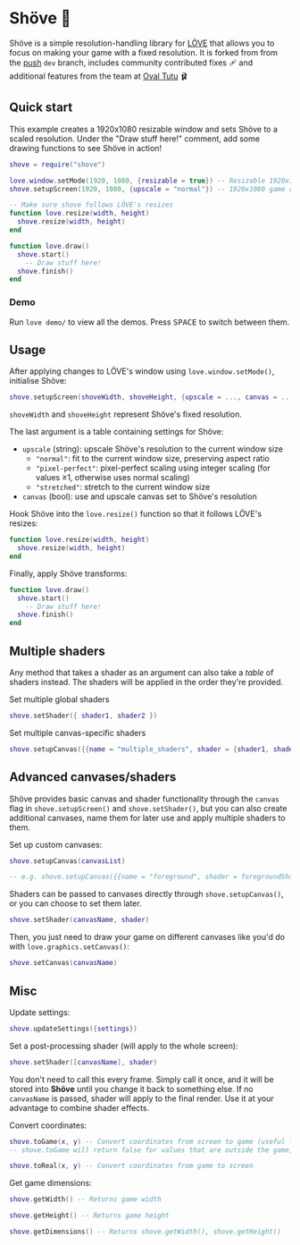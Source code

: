 # Shöve 📐
Shöve is a simple resolution-handling library for [LÖVE](https://love2d.org/) that allows you to focus on making your game with a fixed resolution.
It is forked from from the [push](https://github.com/Ulydev/push) `dev` branch, includes community contributed fixes 🩹 and additional features from the team at [Oval Tutu](https://oval-tutu.com) 🩰

## Quick start

This example creates a 1920x1080 resizable window and sets Shöve to a scaled resolution.
Under the "Draw stuff here!" comment, add some drawing functions to see Shöve in action!
```lua
shove = require("shove")

love.window.setMode(1920, 1080, {resizable = true}) -- Resizable 1920x1080 window
shove.setupScreen(1920, 1080, {upscale = "normal"}) -- 1920x1080 game resolution, scaled

-- Make sure shove follows LÖVE's resizes
function love.resize(width, height)
  shove.resize(width, height)
end

function love.draw()
  shove.start()
    -- Draw stuff here!
  shove.finish()
end
```

### Demo

Run `love demo/` to view all the demos.
Press <kbd>SPACE</kbd> to switch between them.

## Usage

After applying changes to LÖVE's window using `love.window.setMode()`, initialise Shöve:
```lua
shove.setupScreen(shoveWidth, shoveHeight, {upscale = ..., canvas = ...})
```
`shoveWidth` and `shoveHeight` represent Shöve's fixed resolution.

The last argument is a table containing settings for Shöve:
* `upscale` (string): upscale Shöve's resolution to the current window size
  * `"normal"`: fit to the current window size, preserving aspect ratio
  * `"pixel-perfect"`: pixel-perfect scaling using integer scaling (for values ≥1, otherwise uses normal scaling)
  * `"stretched"`: stretch to the current window size
* `canvas` (bool): use and upscale canvas set to Shöve's resolution

Hook Shöve into the `love.resize()` function so that it follows LÖVE's resizes:
```lua
function love.resize(width, height)
  shove.resize(width, height)
end
```

Finally, apply Shöve transforms:
```lua
function love.draw()
  shove.start()
    -- Draw stuff here!
  shove.finish()
end
```

## Multiple shaders

Any method that takes a shader as an argument can also take a *table* of shaders instead.
The shaders will be applied in the order they're provided.

Set multiple global shaders
```lua
shove.setShader({ shader1, shader2 })
```

Set multiple canvas-specific shaders
```lua
shove.setupCanvas({{name = "multiple_shaders", shader = {shader1, shader2}}})
```

## Advanced canvases/shaders
Shöve provides basic canvas and shader functionality through the `canvas` flag in `shove.setupScreen()` and `shove.setShader()`, but you can also create additional canvases, name them for later use and apply multiple shaders to them.

Set up custom canvases:
```lua
shove.setupCanvas(canvasList)

-- e.g. shove.setupCanvas({{name = "foreground", shader = foregroundShader}, {name = "background"}})
```

Shaders can be passed to canvases directly through `shove.setupCanvas()`, or you can choose to set them later.
```lua
shove.setShader(canvasName, shader)
```

Then, you just need to draw your game on different canvases like you'd do with `love.graphics.setCanvas()`:
```lua
shove.setCanvas(canvasName)
```

## Misc
Update settings:
```lua
shove.updateSettings({settings})
```

Set a post-processing shader (will apply to the whole screen):
```lua
shove.setShader([canvasName], shader)
```
You don't need to call this every frame.
Simply call it once, and it will be stored into **Shöve** until you change it back to something else.
If no `canvasName` is passed, shader will apply to the final render. Use it at your advantage to combine shader effects.

Convert coordinates:
```lua
shove.toGame(x, y) -- Convert coordinates from screen to game (useful for mouse position)
-- shove.toGame will return false for values that are outside the game, be sure to check that before using them!

shove.toReal(x, y) -- Convert coordinates from game to screen
```

Get game dimensions:
```lua
shove.getWidth() -- Returns game width

shove.getHeight() -- Returns game height

shove.getDimensions() -- Returns shove.getWidth(), shove.getHeight()
```
